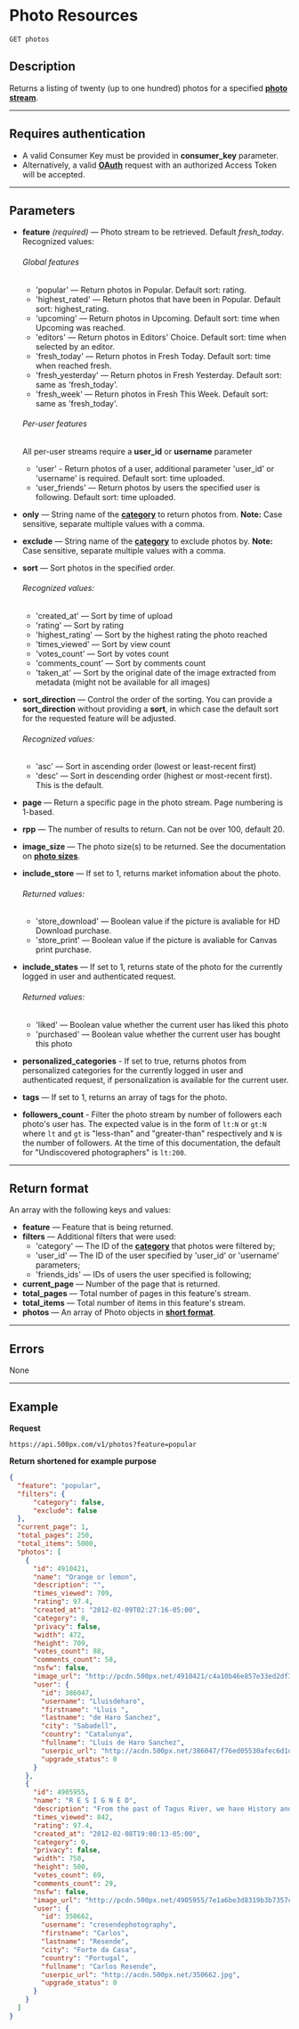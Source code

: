 # Photo Resources

    GET photos

## Description
Returns a listing of twenty (up to one hundred) photos for a specified **[photo stream][]**.

***

## Requires authentication
* A valid Consumer Key must be provided in **consumer_key** parameter.
* Alternatively, a valid **[OAuth][]** request with an authorized Access Token will be accepted.

***

## Parameters
- **feature** _(required)_ — Photo stream to be retrieved. Default *fresh_today*. Recognized values:
    ###### Global features
    - 'popular' — Return photos in Popular.  Default sort: rating.
    - 'highest_rated' — Return photos that have been in Popular.  Default sort: highest_rating.
    - 'upcoming' — Return photos in Upcoming.  Default sort: time when Upcoming was reached.
    - 'editors' — Return photos in Editors' Choice.  Default sort: time when selected by an editor.
    - 'fresh_today' — Return photos in Fresh Today.  Default sort: time when reached fresh.
    - 'fresh_yesterday' — Return photos in Fresh Yesterday.  Default sort: same as 'fresh_today'.
    - 'fresh_week' — Return photos in Fresh This Week.  Default sort: same as 'fresh_today'.

    ###### Per-user features
    All per-user streams require a **user_id** or **username** parameter

    - 'user' - Return photos of a user, additional parameter 'user_id' or 'username' is required.  Default sort: time uploaded.
    - 'user_friends' — Return photos by users the specified user is following.  Default sort: time uploaded.

- **only** — String name of the **[category][]** to return photos from. **Note:** Case sensitive, separate multiple values with a comma.
- **exclude** — String name of the **[category][]** to exclude photos by. **Note:** Case sensitive, separate multiple values with a comma.
- **sort** — Sort photos in the specified order.
    ###### Recognized values:
    - 'created_at' — Sort by time of upload
    - 'rating' — Sort by rating
    - 'highest_rating' — Sort by the highest rating the photo reached
    - 'times_viewed' — Sort by view count
    - 'votes_count' — Sort by votes count
    - 'comments_count' — Sort by comments count
    - 'taken_at' — Sort by the original date of the image extracted from metadata (might not be available for all images)

- **sort_direction** — Control the order of the sorting.  You can provide a **sort_direction** without providing a **sort**, in which case the default sort for the requested feature will be adjusted.
    ###### Recognized values:
    - 'asc' — Sort in ascending order (lowest or least-recent first)
    - 'desc' — Sort in descending order (highest or most-recent first).  This is the default.

- **page** — Return a specific page in the photo stream. Page numbering is 1-based.
- **rpp** — The number of results to return. Can not be over 100, default 20.
- **image_size** — The photo size(s) to be returned. See the documentation on **[photo sizes][]**.


- **include_store** — If set to 1, returns market infomation about the photo.
    ###### Returned values:
    - 'store_download' — Boolean value if the picture is avaliable for HD Download purchase.
    - 'store_print' — Boolean value if the picture is avaliable for Canvas print purchase.

- **include_states** — If set to 1, returns state of the photo for the currently logged in user and authenticated request.
    ###### Returned values:
    - 'liked' — Boolean value whether the current user has liked this photo
    - 'purchased' — Boolean value whether the current user has bought this photo

-  **personalized_categories** - If set to true, returns photos from personalized categories for the currently logged in user and authenticated request, if personalization is available for the current user. 

- **tags** — If set to 1, returns an array of tags for the photo.

- **followers_count** - Filter the photo stream by number of followers each photo's user has. The expected value is in the form of `lt:N` or `gt:N` where `lt` and `gt` is "less-than" and "greater-than" respectively and `N` is the number of followers. At the time of this documentation, the default for "Undiscovered photographers" is `lt:200`.

***

## Return format
An array with the following keys and values:

- **feature** — Feature that is being returned.
- **filters** — Additional filters that were used:
    - 'category' — The ID of the **[category][]** that photos were filtered by;
    - 'user_id' — The ID of the user specified by 'user_id' or 'username' parameters;
    - 'friends_ids' — IDs of users the user specified is following;
- **current_page** — Number of the page that is returned.
- **total_pages** — Total number of pages in this feature's stream.
- **total_items** — Total number of items in this feature's stream.
- **photos** — An array of Photo objects in **[short format](https://github.com/500px/api-documentation/blob/master/basics/formats_and_terms.md#short-format)**.

***

## Errors
None

***

## Example
**Request**

    https://api.500px.com/v1/photos?feature=popular

**Return** __shortened for example purpose__
``` json
{
  "feature": "popular",
  "filters": {
      "category": false,
      "exclude": false
  },
  "current_page": 1,
  "total_pages": 250,
  "total_items": 5000,
  "photos": [
    {
      "id": 4910421,
      "name": "Orange or lemon",
      "description": "",
      "times_viewed": 709,
      "rating": 97.4,
      "created_at": "2012-02-09T02:27:16-05:00",
      "category": 0,
      "privacy": false,
      "width": 472,
      "height": 709,
      "votes_count": 88,
      "comments_count": 58,
      "nsfw": false,
      "image_url": "http://pcdn.500px.net/4910421/c4a10b46e857e33ed2df35749858a7e45690dae7/2.jpg",
      "user": {
        "id": 386047,
        "username": "Lluisdeharo",
        "firstname": "Lluis ",
        "lastname": "de Haro Sanchez",
        "city": "Sabadell",
        "country": "Catalunya",
        "fullname": "Lluis de Haro Sanchez",
        "userpic_url": "http://acdn.500px.net/386047/f76ed05530afec6d1d0bd985b98a91ce0ce49049/1.jpg?0",
        "upgrade_status": 0
      }
    },
    {
      "id": 4905955,
      "name": "R E S I G N E D",
      "description": "From the past of Tagus River, we have History and memories, some of them abandoned and disclaimed in their margins ...",
      "times_viewed": 842,
      "rating": 97.4,
      "created_at": "2012-02-08T19:00:13-05:00",
      "category": 0,
      "privacy": false,
      "width": 750,
      "height": 500,
      "votes_count": 69,
      "comments_count": 29,
      "nsfw": false,
      "image_url": "http://pcdn.500px.net/4905955/7e1a6be3d8319b3b7357c6390289b20c16a26111/2.jpg",
      "user": {
        "id": 350662,
        "username": "cresendephotography",
        "firstname": "Carlos",
        "lastname": "Resende",
        "city": "Forte da Casa",
        "country": "Portugal",
        "fullname": "Carlos Resende",
        "userpic_url": "http://acdn.500px.net/350662.jpg",
        "upgrade_status": 0
      }
    }
  ]
}
```

[photo stream]: https://github.com/500px/api-documentation/blob/master/basics/formats_and_terms.md#500px-photo-terms
[OAuth]: https://github.com/500px/api-documentation/tree/master/authentication
[http://500px.com/:username]: http://500px.com/iansobolev
[http://500px.com/:username/following]: http://500px.com/iansobolev/following
[category]: https://github.com/500px/api-documentation/blob/master/basics/formats_and_terms.md#categories
[short format]: https://github.com/500px/api-documentation/blob/master/basics/formats_and_terms.md#short-format-1
[photo sizes]: https://github.com/500px/api-documentation/blob/master/basics/formats_and_terms.md#image-urls-and-image-sizes
